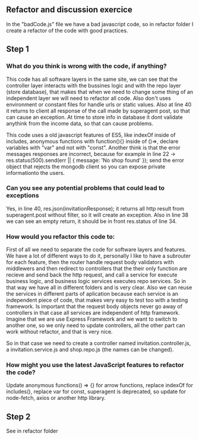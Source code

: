 ## Refactor and discussion exercice
In the "badCode.js" file we have a bad javascript code, so in refactor folder I create a refactor of the code with good practices.

## Step 1

### What do you think is wrong with the code, if anything?
This code has all software layers in the same site, we can see that the controller layer interacts with the bussines logic and with the repo layer (store database), that makes that when we need to change some thing of an independent layer we will need to refactor all code.
Also don't uses environment or constant files for handle urls or static values.
Also at line 40 it returns to client all response of the call made by superagent post, so that can cause an exception.
At time to store info in database it dont validate anythink from the income data, so that can cause problems.

This code uses a old javascript features of ES5, like indexOf inside of includes, anonymous functions with function(){} inside of ()=>, declare variables with "var" and not with "const".
Another think is that the error messages responses are incorrect, because for example in line 22 -> res.status(500).send(err || { message: 'No shop found' }); send the error object that rejects the mongodb client so you can expose private informationto the users.


### Can you see any potential problems that could lead to exceptions

Yes, in line 40, res.json(invitationResponse); it returns all http result from superagent.post without filter, so it will create an exception.
Also in line 38 we can see an empty return, it should be in front res.status of line 34.

### How would you refactor this code to:
First of all we need to separate the code for software layers and features. We have a lot of different ways to do it, personally I like to have a subrouter for each feature, then the router handle request body validators with middlewers and then redirect to controllers that the their only function are  recieve and send back the http request, and call a service for execute business logic, and business logic services executes repo services. 
So in that way we have all in different folders and is very clear. 
Also we can reuse the services in different parts of aplication because each service is an independent piece of code, that makes very easy to test too with a testing framework.
Is important that the request body objects never go away of controllers in that case all services are independent of http framework. Imagine that we are use Express Framework and we want to switch to another one, so we only need to update controllers, all the other part can work without refactor, and that is very nice.

So in that case we need to create a controller named invitation.controller.js, a invitation.service.js and shop.repo.js (the names can be changed).

### How might you use the latest JavaScript features to refactor the code?

Update anonymous functions() => {} for arrow functions, replace indexOf for includes(), replace var for const, superagent is deprecated, so update for node-fetch, axios or another http library.

## Step 2
See in refactor folder